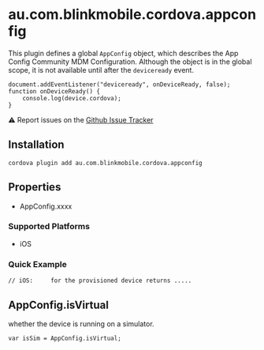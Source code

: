 <!--
# license: Licensed to the Apache Software Foundation (ASF) under one
#         or more contributor license agreements.  See the NOTICE file
#         distributed with this work for additional information
#         regarding copyright ownership.  The ASF licenses this file
#         to you under the Apache License, Version 2.0 (the
#         "License"); you may not use this file except in compliance
#         with the License.  You may obtain a copy of the License at
#
#           http://www.apache.org/licenses/LICENSE-2.0
#
#         Unless required by applicable law or agreed to in writing,
#         software distributed under the License is distributed on an
#         "AS IS" BASIS, WITHOUT WARRANTIES OR CONDITIONS OF ANY
#         KIND, either express or implied.  See the License for the
#         specific language governing permissions and limitations
#         under the License.
-->

# au.com.blinkmobile.cordova.appconfig

This plugin defines a global `AppConfig` object, which describes the App Config Community MDM Configuration.
Although the object is in the global scope, it is not available until after the `deviceready` event.

    document.addEventListener("deviceready", onDeviceReady, false);
    function onDeviceReady() {
        console.log(device.cordova);
    }

:warning: Report issues on the [Github Issue Tracker](https://github.com/blinkmobile/au.com.blinkmobile.cordova.appconfig/issues)


## Installation

    cordova plugin add au.com.blinkmobile.cordova.appconfig

## Properties

- AppConfig.xxxx


### Supported Platforms

- iOS


### Quick Example

    // iOS:     for the provisioned device returns .....

## AppConfig.isVirtual

whether the device is running on a simulator.

    var isSim = AppConfig.isVirtual;

